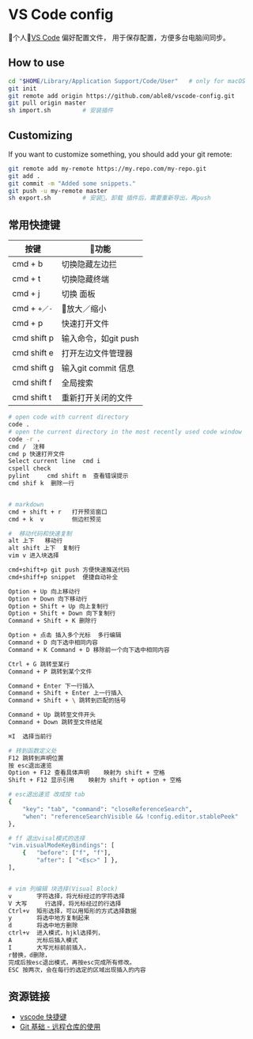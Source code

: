 # VS Code config 

个人[VS Code](https://code.visualstudio.com/) 偏好配置文件，
用于保存配置，方便多台电脑间同步。

## How to use

```sh
cd "$HOME/Library/Application Support/Code/User"   # only for macOS
git init
git remote add origin https://github.com/able8/vscode-config.git
git pull origin master
sh import.sh         # 安装插件
```

## Customizing

If you want to customize something, you should add your git remote:

```sh
git remote add my-remote https://my.repo.com/my-repo.git
git add .
git commit -m "Added some snippets."
git push -u my-remote master
sh export.sh         # 安装、卸载 插件后，需要重新导出，再push
```

## 常用快捷键

| 按键 | 功能 |
| --- | --- |
| cmd + b  | 切换隐藏左边拦  |
| cmd + t  | 切换隐藏终端 |
| cmd + j  | 切换 面板 |
| cmd + `+／-`  | 放大／缩小 |
cmd + p | 快速打开文件
cmd shift p | 输入命令，如git push
cmd shift e | 打开左边文件管理器
cmd shift g | 输入git commit 信息
cmd shift f | 全局搜索
cmd shift t | 重新打开关闭的文件


  
```sh
# open code with current directory
code .
# open the current directory in the most recently used code window
code -r .
cmd /  注释
cmd p 快速打开文件
Select current line  cmd i
cspell check   
pylint     cmd shift m  查看错误提示
cmd shif k  删除一行


# markdown
cmd + shift + r   打开预览窗口
cmd + k  v        侧边栏预览

#  移动代码和快速复制
alt 上下   移动行      
alt shift 上下  复制行
vim v 进入块选择 

cmd+shift+p git push 方便快速推送代码
cmd+shiff+p snippet  便捷自动补全 

Option + Up 向上移动行
Option + Down 向下移动行
Option + Shift + Up 向上复制行
Option + Shift + Down 向下复制行
Command + Shift + K 删除行

Option + 点击 插入多个光标  多行编辑
Command + D 向下选中相同内容
Command + K Command + D 移除前一个向下选中相同内容

Ctrl + G 跳转至某行
Command + P 跳转到某个文件

Command + Enter 下一行插入
Command + Shift + Enter 上一行插入
Command + Shift + \ 跳转到匹配的括号

Command + Up 跳转至文件开头
Command + Down 跳转至文件结尾

⌘I	选择当前行

# 转到函数定义处
F12 跳转到声明位置    
按 esc退出速览
Option + F12 查看具体声明    映射为 shift + 空格
Shift + F12 显示引用    映射为 shift + option + 空格

# esc退出速览 改成按 tab
{
    "key": "tab", "command": "closeReferenceSearch",
    "when": "referenceSearchVisible && !config.editor.stablePeek"
},

# ff 退出visal模式的选择
"vim.visualModeKeyBindings": [
    {   "before": ["f", "f"],
        "after": [ "<Esc>" ] },
],


# vim 列编辑 块选择(Visual Block)
v	    字符选择，将光标经过的字符选择
V 大写	 行选择，将光标经过的行选择
Ctrl+v	矩形选择，可以用矩形的方式选择数据
y   	将选中地方复制起来
d   	将选中地方删除
ctrl+v  进入模式，hjkl选择列，
A       光标后插入模式
I       大写光标前前插入，
r替换，d删除，
完成后按esc退出模式，再按esc完成所有修改。
ESC 按两次，会在每行的选定的区域出现插入的内容
```


## 资源链接

- [vscode 快捷键](https://segmentfault.com/a/1190000012811886)
- [Git 基础 - 远程仓库的使用](https://git-scm.com/book/zh/v2/Git-基础-远程仓库的使用)

